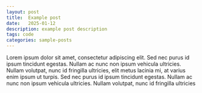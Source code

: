 ```yaml
---
layout: post
title:  Example post
date:   2025-01-12
description: example post description
tags: code
categories: sample-posts
---
```

Lorem ipsum dolor sit amet, consectetur adipiscing elit. Sed nec purus id ipsum tincidunt egestas. Nullam ac nunc non ipsum vehicula ultricies. Nullam volutpat, nunc id fringilla ultricies, elit metus lacinia mi, at varius enim ipsum ut turpis. Sed nec purus id ipsum tincidunt egestas. Nullam ac nunc non ipsum vehicula ultricies. Nullam volutpat, nunc id fringilla ultricies